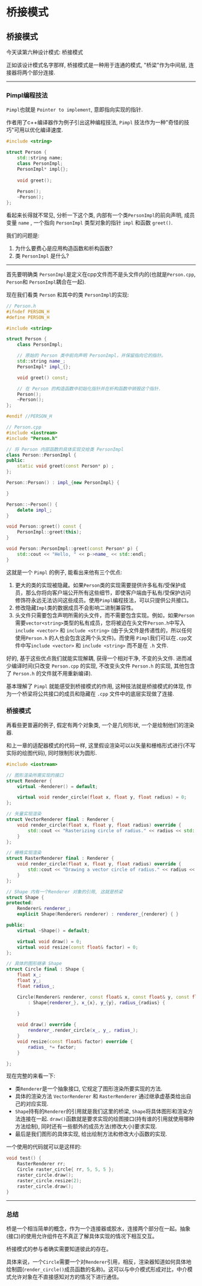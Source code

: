 # 桥接模式

## 桥接模式

今天读第六种设计模式: 桥接模式

正如该设计模式名字那样, 桥接模式是一种用于连通的模式, "桥梁"作为中间层, 连接器将两个部分连接.

------

### Pimpl编程技法

`Pimpl`也就是 `Pointer to implement`, 意即指向实现的指针.

作者用了c++编译器作为例子引出这种编程技法, `Pimpl` 技法作为一种"奇怪的技巧"可用以优化编译速度.

```cpp
#include <string>

struct Person {
	std::string name;
	class PersonImpl;
	PersonImpl* impl{};
	
	void greet();
    
	Person();
	~Person();
};
```

看起来长得就不常见, 分析一下这个类, 内部有一个类`PersonImpl`的前向声明, 成员变量 `name` , 一个指向 `PersonImpl` 类型对象的指针 `impl` 和函数 `greet()`. 

我们的问题是:

1. 为什么要费心是应用构造函数和析构函数?
2. 类 `PersonImpl` 是什么?

------



首先要明确类 `PersonImpl`是定义在cpp文件而不是头文件内的(也就是`Person.cpp`, `Person`和 `PersonImpl`耦合在一起).

现在我们看类 `Person` 和其中的类 `PersonImpl`的实现:

```c++
// Person.h
#ifndef PERSON_H
#define PERSON_H

#include <string>

struct Person {
	class PersonImpl;

    // 原始的 Person 类中前向声明 PersonImpl，并保留指向它的指针。
	std::string name_;
	PersonImpl* impl_{};

	void greet() const;

    // 在 Person 的构造函数中初始化指针并在析构函数中销毁这个指针.
	Person();
	~Person();
};

#endif //PERSON_H
```

```cpp
// Person.cpp
#include <iostream>
#include "Person.h"

// 将 Person 内部函数的具体实现交给类 PersonImpl
class Person::PersonImpl {
public:
	static void greet(const Person* p) ;
};

Person::Person() : impl_{new PersonImpl} {

}

Person::~Person() {
	delete impl_;
}

void Person::greet() const {
	PersonImpl::greet(this);
}

void Person::PersonImpl::greet(const Person* p) {
	std::cout << "Hello, " << p->name_ << std::endl;
}
```

这就是一个 `Pimpl` 的例子, 能看出来他有三个优点:

1. 更大的类的实现被隐藏。如果`Person`类的实现需要提供许多私有/受保护成员，那么你将向客户端公开所有这些细节，即使客户端由于私有/受保护访问修饰符永远无法访问这些成员。使用`Pimpl`编程技法，可以只提供公共接口。
2. 修改隐藏`Impl`类的数据成员不会影响二进制兼容性。
3. 头文件只需要包含声明所需的头文件，而不需要包含实现。例如，如果`Person`需要`vector<string>`类型的私有成员，您将被迫在头文件`Person.h`中写入`include <vector>` 和 `include <string>` (由于头文件是传递性的，所以任何使用`Person.h` 的人也会包含这两个头文件)。而使用 `Pimpl`我们可以在`.cpp`文件中写`include <vector>` 和 `include <string>` 而不是在 `.h` 文件.

好的, 基于这些优点我们就能实现解耦, 获得一个相对干净, 不变的头文件. 进而减少编译时间(只改变 `Person.cpp` 的实现, 不改变头文件 `Person.h` 的实现, 其他包含了 `Person.h` 的文件就不用重新编译).

基本理解了 `Pimpl` 就能感受到桥接模式的作用, 这种技法就是桥接模式的体现, 作为一个桥梁将公共接口的成员和隐藏在 `.cpp` 文件中的底层实现做了连接.



### 桥接模式

再看些更普遍的例子, 假定有两个对象类, 一个是几何形状, 一个是绘制他们的渲染器.

和上一章的适配器模式的代码一样, 这里假设渲染可以以矢量和栅格形式进行(不写实际的绘图代码), 同时限制形状为圆形.

```cpp
#include <iostream>

// 图形渲染所需实现的接口
struct Renderer {
	virtual ~Renderer() = default;

	virtual void render_circle(float x, float y, float radius) = 0;
};

// 矢量实现渲染
struct VectorRenderer final : Renderer {
	void render_circle(float x, float y, float radius) override {
		std::cout << "Rasterizing circle of radius." << radius << std::endl;
	}
};

// 栅格实现渲染
struct RasterRenderer final : Renderer {
	void render_circle(float x, float y, float radius) override {
		std::cout << "Drawing a vector circle of radius." << radius << std::endl;
	}
};

// Shape 内有一个Renderer 对象的引用, 这就是桥梁
struct Shape {
protected:
	Renderer& renderer_;
	explicit Shape(Renderer& renderer) : renderer_{renderer} { }

public:
	virtual ~Shape() = default;

	virtual void draw() = 0;
	virtual void resize(const float& factor) = 0;
};

// 具体的图形继承 Shape
struct Circle final : Shape {
	float x_;
	float y_;
	float radius_;

	Circle(Renderer& renderer, const float& x, const float& y, const float& radius)
		: Shape{renderer_}, x_{x}, y_{y}, radius_{radius} {

	}
    
	void draw() override {
		renderer_.render_circle(x_, y_, radius_);
	}
	void resize(const float& factor) override {
		radius_ *= factor;
	}

};
```

现在完整的来看一下:

- 类`Renderer`是一个抽象接口, 它规定了图形渲染所要实现的方法.
- 具体的渲染方法 `VectorRenderer` 和 `RasterRenderer` 通过继承虚基类给出自己的对应实现.
- `Shape`持有的`Renderer`的引用就是我们这里的桥梁, `Shape`将具体图形和渲染方法连接在一起. `draw()`函数就是要求实现的绘图接口(持有谁的引用就使用哪种方法绘制), 同时还有一些额外的成员方法(修改大小)要求实现.
- 最后是我们图形的具体实现, 给出绘制方法和修改大小函数的实现.

一个使用的代码就可以是这样的:

```cpp
void test() {
	RasterRenderer rr;
	Circle raster_circle{ rr, 5, 5, 5 };
	raster_circle.draw();
	raster_circle.resize(2);
	raster_circle.draw();
}
```

------



### 总结

桥是一个相当简单的概念，作为一个连接器或胶水，连接两个部分在一起。抽象(接口)的使用允许组件在不真正了解具体实现的情况下相互交互。

桥接模式的参与者确实需要知道彼此的存在。

具体来说，一个`Circle`需要一个对`Renderer`引用，相反，渲染器知道如何具体地绘制圆(`render_circle()`成员函数的名称)。这可以与中介模式形成对比，中介模式允许对象在不直接感知对方的情况下进行通信。